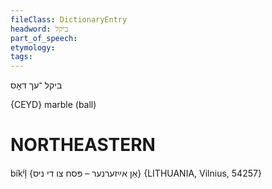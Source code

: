 ```yaml
---
fileClass: DictionaryEntry
headword: ביקל
part_of_speech: 
etymology: 
tags: 
---
```

ביקל
־עך
דאָס

{CEYD}
marble (ball)

NORTHEASTERN
==============

bíkʲl̩ {אַן אײַזערנער – פּסח צו די ניס} {LITHUANIA, Vilnius, 54257}